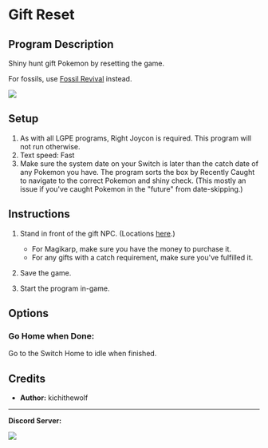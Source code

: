 # Gift Reset

## Program Description

Shiny hunt gift Pokemon by resetting the game.

For fossils, use [Fossil Revival](FossilRevival.md) instead.

<img src="../images/GiftReset-0.png">

## Setup

1. As with all LGPE programs, Right Joycon is required. This program will not run otherwise.
2. Text speed: Fast
3. Make sure the system date on your Switch is later than the catch date of any Pokemon you have. The program sorts the box by Recently Caught to navigate to the correct Pokemon and shiny check. (This mostly an issue if you've caught Pokemon in the "future" from date-skipping.)

## Instructions

1. Stand in front of the gift NPC. (Locations [here](https://www.serebii.net/letsgopikachueevee/gift.shtml).)

    - For Magikarp, make sure you have the money to purchase it.
    - For any gifts with a catch requirement, make sure you've fulfilled it.

2. Save the game.
3. Start the program in-game.

## Options

### Go Home when Done:

Go to the Switch Home to idle when finished.


## Credits

- **Author:** kichithewolf


<hr>

**Discord Server:** 

[<img src="https://canary.discordapp.com/api/guilds/695809740428673034/widget.png?style=banner2">](https://discord.gg/cQ4gWxN)
